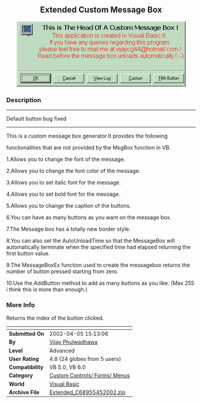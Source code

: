 ﻿<div align="center">

## Extended Custom Message Box

<img src="PIC20018232232488698.gif">
</div>

### Description



----

Default button bug fixed

----

This is a custom message box generator.It provides the following

functionalities that are not provided by the MsgBox function in VB.

1.Allows you to change the font of the message.

2.Allows you to change the font color of the message.

3.Allows you to set italic font for the message.

4.Allows you to set bold font for the message.

5.Allows you to change the caption of the buttons.

6.You can have as many buttons as you want on the message box.

7.The Message box has a totally new border style.

8.You can also set the AutoUnloadTime so that the MessageBox will automatically terminate when the specified time had elapsed returning the first button value.

9.The MessageBoxEx function used to create the messagebox returns the number of button pressed starting from zero.

10.Use the AddButton method to add as many buttons as you like. (Max 255 i think this is more than enough.)
 
### More Info
 
Returns the index of the button clicked.


<span>             |<span>
---                |---
**Submitted On**   |2002-04-05 15:13:06
**By**             |[Vijay Phulwadhawa](https://github.com/Planet-Source-Code/PSCIndex/blob/master/ByAuthor/vijay-phulwadhawa.md)
**Level**          |Advanced
**User Rating**    |4.8 (24 globes from 5 users)
**Compatibility**  |VB 5\.0, VB 6\.0
**Category**       |[Custom Controls/ Forms/  Menus](https://github.com/Planet-Source-Code/PSCIndex/blob/master/ByCategory/custom-controls-forms-menus__1-4.md)
**World**          |[Visual Basic](https://github.com/Planet-Source-Code/PSCIndex/blob/master/ByWorld/visual-basic.md)
**Archive File**   |[Extended\_C68955452002\.zip](https://github.com/Planet-Source-Code/vijay-phulwadhawa-extended-custom-message-box__1-26595/archive/master.zip)









